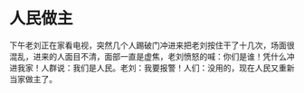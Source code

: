 # 人民做主

下午老刘正在家看电视，突然几个人踢破门冲进来把老刘按住干了十几次，场面很混乱，进来的人面目不清，面部一直是虚焦，老刘愤怒的喊：你们是谁！凭什么冲进我家！人群说：我们是人民。老刘：我要报警！人们：没用的，现在人民又重新当家做主了。